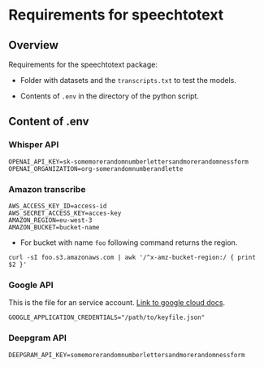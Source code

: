 # Requirements for speechtotext

## Overview

Requirements for the speechtotext package:


* Folder with datasets and the `transcripts.txt` to test the models.


* Contents of `.env` in the directory of the python script.

## Content of .env

### Whisper API

```shell
OPENAI_API_KEY=sk-somemorerandomnumberlettersandmorerandomnessform
OPENAI_ORGANIZATION=org-somerandomnumberandlette
```

### Amazon transcribe

```shell
AWS_ACCESS_KEY_ID=access-id
AWS_SECRET_ACCESS_KEY=acces-key
AMAZON_REGION=eu-west-3
AMAZON_BUCKET=bucket-name
```


* For bucket with name `foo` following command returns the region.

```shell
curl -sI foo.s3.amazonaws.com | awk '/^x-amz-bucket-region:/ { print $2 }'
```

### Google API

This is the file for an service account.  [Link to google cloud docs](https://developers.google.com/workspace/guides/create-credentials).

```shell
GOOGLE_APPLICATION_CREDENTIALS="/path/to/keyfile.json"
```

### Deepgram API

```shell
DEEPGRAM_API_KEY=somemorerandomnumberlettersandmorerandomnessform
```
